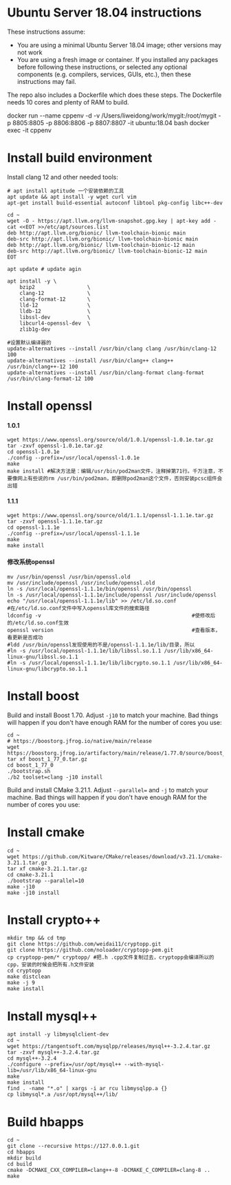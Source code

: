 # Ubuntu Server 18.04 instructions

These instructions assume:
* You are using a minimal Ubuntu Server 18.04 image; other versions may not work
* You are using a fresh image or container. If you installed any packages before
  following these instructions, or selected any optional components (e.g. compilers,
  services, GUIs, etc.), then these instructions may fail.

The repo also includes a Dockerfile which does these steps. The Dockerfile needs
10 cores and plenty of RAM to build.

docker run --name cppenv -d -v /Users/liweidong/work/mygit:/root/mygit -p 8805:8805 -p 8806:8806 -p 8807:8807 -it ubuntu:18.04 bash
docker exec -it cppenv

# Install build environment

Install clang 12 and other needed tools:
```
# apt install aptitude 一个安装依赖的工具
apt update && apt install -y wget curl vim
apt-get install build-essential autoconf libtool pkg-config libc++-dev

cd ~
wget -O - https://apt.llvm.org/llvm-snapshot.gpg.key | apt-key add -
cat <<EOT >>/etc/apt/sources.list
deb http://apt.llvm.org/bionic/ llvm-toolchain-bionic main
deb-src http://apt.llvm.org/bionic/ llvm-toolchain-bionic main
deb http://apt.llvm.org/bionic/ llvm-toolchain-bionic-12 main
deb-src http://apt.llvm.org/bionic/ llvm-toolchain-bionic-12 main
EOT

apt update # update agin

apt install -y \
    bzip2                 \
    clang-12              \
    clang-format-12       \
    lld-12                \
    lldb-12               \
    libssl-dev            \
    libcurl4-openssl-dev  \
    zlib1g-dev

#设置默认编译器的
update-alternatives --install /usr/bin/clang clang /usr/bin/clang-12 100
update-alternatives --install /usr/bin/clang++ clang++ /usr/bin/clang++-12 100
update-alternatives --install /usr/bin/clang-format clang-format /usr/bin/clang-format-12 100
```
# Install openssl

#### 1.0.1
```
wget https://www.openssl.org/source/old/1.0.1/openssl-1.0.1e.tar.gz
tar -zxvf openssl-1.0.1e.tar.gz
cd openssl-1.0.1e
./config --prefix=/usr/local/openssl-1.0.1e
make
make install #解决方法是：编辑/usr/bin/pod2man文件，注释掉第71行。千万注意，不要像网上有些说的rm /usr/bin/pod2man，即删除pod2man这个文件，否则安装pcsc组件会出错
```
#### 1.1.1
```
wget https://www.openssl.org/source/old/1.1.1/openssl-1.1.1e.tar.gz
tar -zxvf openssl-1.1.1e.tar.gz 
cd openssl-1.1.1e
./config --prefix=/usr/local/openssl-1.1.1e
make 
make install
```
#### 修改系统openssl
```
mv /usr/bin/openssl /usr/bin/openssl.old
mv /usr/include/openssl /usr/include/openssl.old 
ln -s /usr/local/openssl-1.1.1e/bin/openssl /usr/bin/openssl
ln -s /usr/local/openssl-1.1.1e/include/openssl /usr/include/openssl
echo "/usr/local/openssl-1.1.1e/lib" >> /etc/ld.so.conf                #在/etc/ld.so.conf文件中写入openssl库文件的搜索路径
ldconfig -v                                                 #使修改后的/etc/ld.so.conf生效
openssl version                                             #查看版本，看更新是否成功
#ldd /usr/bin/openssl发现使用的不是/openssl-1.1.1e/lib/目录，所以
#ln -s /usr/local/openssl-1.1.1e/lib/libssl.so.1.1 /usr/lib/x86_64-linux-gnu/libssl.so.1.1
#ln -s /usr/local/openssl-1.1.1e/lib/libcrypto.so.1.1 /usr/lib/x86_64-linux-gnu/libcrypto.so.1.1
```

# Install boost
Build and install Boost 1.70. Adjust `-j10` to match your machine. Bad things will
happen if you don't have enough RAM for the number of cores you use:

```
cd ~
# https://boostorg.jfrog.io/native/main/release 
wget https://boostorg.jfrog.io/artifactory/main/release/1.77.0/source/boost_1_77_0.tar.gz
tar xf boost_1_77_0.tar.gz
cd boost_1_77_0
./bootstrap.sh
./b2 toolset=clang -j10 install
```

Build and install CMake 3.21.1. Adjust `--parallel=` and `-j` to match your machine.
Bad things will happen if you don't have enough RAM for the number of cores you use:

# Install cmake

```
cd ~
wget https://github.com/Kitware/CMake/releases/download/v3.21.1/cmake-3.21.1.tar.gz
tar xf cmake-3.21.1.tar.gz
cd cmake-3.21.1
./bootstrap --parallel=10
make -j10
make -j10 install
```

# Install crypto++
```
mkdir tmp && cd tmp
git clone https://github.com/weidai11/cryptopp.git
git clone https://github.com/noloader/cryptopp-pem.git
cp cryptopp-pem/* cryptopp/ #把.h .cpp文件复制过去，cryptopp会编译所以的cpp，安装的时候会把所有.h文件安装
cd cryptopp
make distclean
make -j 9
make install
```

# Install mysql++

```
apt install -y libmysqlclient-dev
cd ~
wget https://tangentsoft.com/mysqlpp/releases/mysql++-3.2.4.tar.gz
tar -zxvf mysql++-3.2.4.tar.gz
cd mysql++-3.2.4
./configure --prefix=/usr/opt/mysql++ --with-mysql-lib=/usr/lib/x86_64-linux-gnu
make
make install
find . -name "*.o" | xargs -i ar rcu libmysqlpp.a {}
cp libmysql*.a /usr/opt/mysql++/lib/
```


# Build hbapps

```
cd ~
git clone --recursive https://127.0.0.1.git
cd hbapps
mkdir build
cd build
cmake -DCMAKE_CXX_COMPILER=clang++-8 -DCMAKE_C_COMPILER=clang-8 ..
make
```
